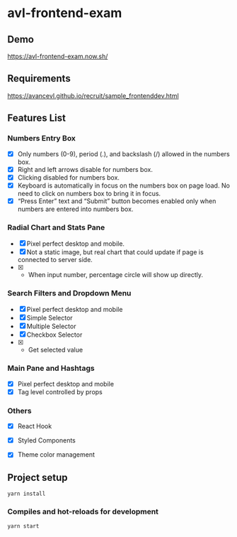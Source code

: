 # avl-frontend-exam

## Demo
https://avl-frontend-exam.now.sh/

## Requirements
https://avancevl.github.io/recruit/sample_frontenddev.html

## Features List
### Numbers Entry Box
- [x] Only numbers (0-9), period (.), and backslash (/) allowed in the numbers box.
- [x] Right and left arrows disable for numbers box.
- [x] Clicking disabled for numbers box.
- [x] Keyboard is automatically in focus on the numbers box on page load. No need to click on numbers box to bring it in focus.
- [x] “Press Enter” text and “Submit” button becomes enabled only when numbers are entered into numbers box.

### Radial Chart and Stats Pane
- [x] Pixel perfect desktop and mobile.
- [x] Not a static image, but real chart that could update if page is connected to server side.
- [x] * When input number, percentage circle will show up  directly.

### Search Filters and Dropdown Menu
- [x] Pixel perfect desktop and mobile
- [x] Simple Selector
- [x] Multiple Selector
- [x] Checkbox Selector
- [x] * Get selected value

###  Main Pane and Hashtags
- [x] Pixel perfect desktop and mobile
- [x] Tag level controlled by props

###  Others
- [x] React Hook
- [x] Styled Components
- [x] Theme color management


## Project setup
```
yarn install
```

### Compiles and hot-reloads for development
```
yarn start
```
